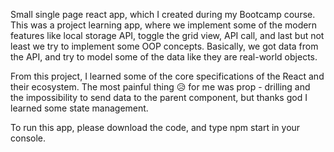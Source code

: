 Small single page react app, which I created during my Bootcamp course. This was a project learning app, where we implement some of the modern features like local storage API, toggle the grid view, API call, and last but not least we try to implement some OOP concepts. Basically, we got data from the API, and try to model some of the data like they are real-world objects.

From this project, I learned some of the core specifications of the React and their ecosystem. The most painful thing 😥 for me was prop - drilling and the impossibility to send data to the parent component, but thanks god I learned some state management.

To run this app, please download the code, and type npm start in your console.
